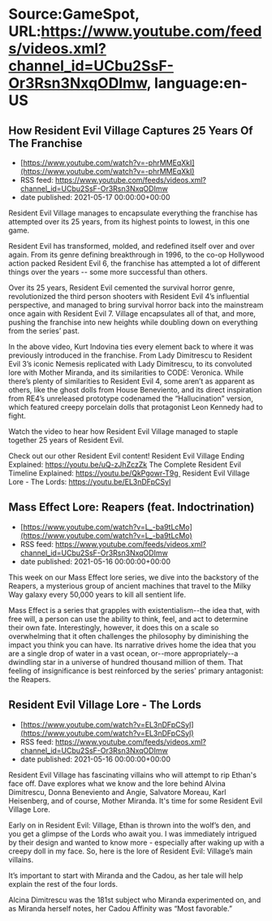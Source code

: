 # Source:GameSpot, URL:https://www.youtube.com/feeds/videos.xml?channel_id=UCbu2SsF-Or3Rsn3NxqODImw, language:en-US

## How Resident Evil Village Captures 25 Years Of The Franchise
 - [https://www.youtube.com/watch?v=-phrMMEqXkI](https://www.youtube.com/watch?v=-phrMMEqXkI)
 - RSS feed: https://www.youtube.com/feeds/videos.xml?channel_id=UCbu2SsF-Or3Rsn3NxqODImw
 - date published: 2021-05-17 00:00:00+00:00

Resident Evil Village manages to encapsulate everything the franchise has attempted over its 25 years, from its highest points to lowest, in this one game.

Resident Evil has transformed, molded, and redefined itself over and over again. From its genre defining breakthrough in 1996, to the co-op Hollywood action packed Resident Evil 6, the franchise has attempted a lot of different things over the years -- some more successful than others.

Over its 25 years, Resident Evil cemented the survival horror genre, revolutionized the third person shooters with Resident Evil 4’s influential perspective, and managed to bring survival horror back into the mainstream once again with Resident Evil 7. Village encapsulates all of that, and more, pushing the franchise into new heights while doubling down on everything from the series’ past.

In the above video, Kurt Indovina ties every element back to where it was previously introduced in the franchise. From Lady Dimitrescu to Resident Evil 3’s iconic Nemesis replicated with Lady Dimitrescu, to its convoluted lore with Mother Miranda, and its similarities to CODE: Veronica. While there’s plenty of similarities to Resident Evil 4, some aren’t as apparent as others, like the ghost dolls from House Beneviento, and its direct inspiration from RE4’s unreleased prototype codenamed the “Hallucination” version, which featured creepy porcelain dolls that protagonist Leon Kennedy had to fight.

Watch the video to hear how Resident Evil Village managed to staple together 25 years of Resident Evil.

Check out our other Resident Evil content!
Resident Evil Village Ending Explained: https://youtu.be/uQ-zJhZczZk
The Complete Resident Evil Timeline Explained: https://youtu.be/QkPgowr-T9g 
Resident Evil Village Lore - The Lords: https://youtu.be/EL3nDFpCSyI

## Mass Effect Lore: Reapers (feat. Indoctrination)
 - [https://www.youtube.com/watch?v=L_-ba9tLcMo](https://www.youtube.com/watch?v=L_-ba9tLcMo)
 - RSS feed: https://www.youtube.com/feeds/videos.xml?channel_id=UCbu2SsF-Or3Rsn3NxqODImw
 - date published: 2021-05-16 00:00:00+00:00

This week on our Mass Effect lore series, we dive into the backstory of the Reapers, a mysterious group of ancient machines that travel to the Milky Way galaxy every 50,000 years to kill all sentient life.

Mass Effect is a series that grapples with existentialism--the idea that, with free will, a person can use the ability to think, feel, and act to determine their own fate. Interestingly, however, it does this on a scale so overwhelming that it often challenges the philosophy by diminishing the impact you think you can have. Its narrative drives home the idea that you are a single drop of water in a vast ocean, or--more appropriately--a dwindling star in a universe of hundred thousand million of them. That feeling of insignificance is best reinforced by the series' primary antagonist: the Reapers.

## Resident Evil Village Lore - The Lords
 - [https://www.youtube.com/watch?v=EL3nDFpCSyI](https://www.youtube.com/watch?v=EL3nDFpCSyI)
 - RSS feed: https://www.youtube.com/feeds/videos.xml?channel_id=UCbu2SsF-Or3Rsn3NxqODImw
 - date published: 2021-05-16 00:00:00+00:00

Resident Evil Village has fascinating villains who will attempt to rip Ethan's face off. Dave explores what we know and the lore behind Alvina Dimitrescu, Donna Beneviento and Angie, Salvatore Moreau, Karl Heisenberg, and of course, Mother Miranda. It's time for some Resident Evil Village Lore.

Early on in Resident Evil: Village, Ethan is thrown into the wolf’s den, and you get a glimpse of the Lords who await you. I was immediately intrigued by their design and wanted to know more - especially after waking up with a creepy doll in my face. So, here is the lore of Resident Evil: Village’s main villains.

It’s important to start with Miranda and the Cadou, as her tale will help explain the rest of the four lords.

Alcina Dimitrescu was the 181st subject who Miranda experimented on, and as Miranda herself notes, her Cadou Affinity was “Most favorable.”

